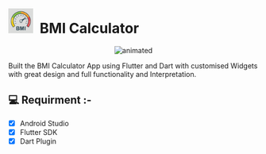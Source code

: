 
# <img src="https://github.com/ishank007/BMI-Calculator/blob/master/sample/icon.png" width="50px" height="50px">&nbsp;&nbsp;<span>BMI Calculator</span>

<p align="center">
  <img src="bmi.gif" alt="animated" />
</p>
Built the BMI Calculator App using Flutter and Dart with customised Widgets with great design and full functionality and Interpretation.

## 💻 Requirment :-

- [x] Android Studio 
- [x] Flutter SDK
- [x] Dart Plugin 
